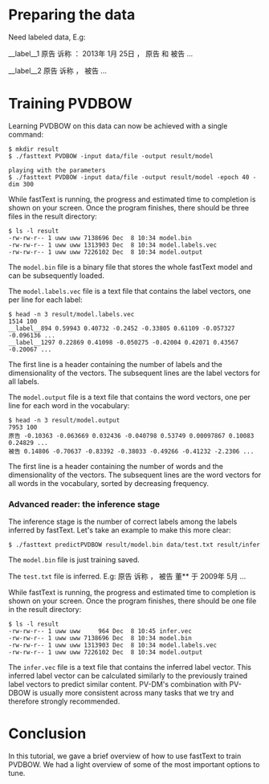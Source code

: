 # Preparing the data

Need labeled data, E.g:

__label__1 原告 诉称 ： 2013年 1月 25日 ， 原告 和 被告 ...

__label__2 原告 诉称 ， 被告 ...

# Training PVDBOW

Learning PVDBOW on this data can now be achieved with a single command:

```
$ mkdir result
$ ./fasttext PVDBOW -input data/file -output result/model
```

```
playing with the parameters
$ ./fasttext PVDBOW -input data/file -output result/model -epoch 40 -dim 300
```

While fastText is running,  the progress and estimated time to completion is shown on your screen.  Once the program finishes, there should be three files in the result directory:

```
$ ls -l result
-rw-rw-r-- 1 uww uww 7138696 Dec  8 10:34 model.bin
-rw-rw-r-- 1 uww uww 1313903 Dec  8 10:34 model.labels.vec
-rw-rw-r-- 1 uww uww 7226102 Dec  8 10:34 model.output
```

The `model.bin` file is a binary file that stores the whole fastText model and can be subsequently loaded.

The `model.labels.vec` file is a text file that contains the label vectors, one per line for each label:

```
$ head -n 3 result/model.labels.vec
1514 100
__label__894 0.59943 0.40732 -0.2452 -0.33805 0.61109 -0.057327 -0.096136 ...
__label__1297 0.22869 0.41098 -0.050275 -0.42004 0.42071 0.43567 -0.20067 ...
```

The first line is a header containing the number of labels and the dimensionality of the vectors. The subsequent lines are the label vectors for all labels. 

The `model.output` file is a text file that contains the word vectors, one per line for each word in the vocabulary:

```
$ head -n 3 result/model.output
7953 100
原告 -0.10363 -0.063669 0.032436 -0.040798 0.53749 0.00097867 0.10083 0.24829 ...
被告 0.14806 -0.70637 -0.83392 -0.38033 -0.49266 -0.41232 -2.2306 ...
```

The first line is a header containing the number of words and the dimensionality of the vectors. The subsequent lines are the word vectors for all words in the vocabulary, sorted by decreasing frequency.

### Advanced reader: the inference stage

The inference stage is the number of correct labels among the labels inferred by fastText. Let's take an example to make this more clear:

```
$ ./fasttext predictPVDBOW result/model.bin data/test.txt result/infer
```
The `model.bin` file is just training saved.

The `test.txt` file is inferred. E.g:
原告 诉称 ， 被告 董** 于 2009年 5月 ...

While fastText is running,  the progress and estimated time to completion is shown on your screen.  Once the program finishes, there should be one file in the result directory:

```
$ ls -l result
-rw-rw-r-- 1 uww uww     964 Dec  8 10:45 infer.vec
-rw-rw-r-- 1 uww uww 7138696 Dec  8 10:34 model.bin
-rw-rw-r-- 1 uww uww 1313903 Dec  8 10:34 model.labels.vec
-rw-rw-r-- 1 uww uww 7226102 Dec  8 10:34 model.output
```

The `infer.vec` file is a text file that contains the inferred label vector. This inferred label vector can be calculated similarly to the previously trained label vectors to predict similar content. PV-DM's combination with PV-DBOW is usually more consistent across many tasks that we try and therefore strongly recommended.


# Conclusion

In this tutorial, we gave a brief overview of how to use fastText to train PVDBOW. We had a light overview of some of the most important options to tune.
